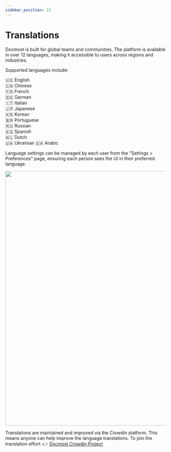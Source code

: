 ```yaml
---
sidebar_position: 12
---
```

# Translations

Docmost is built for global teams and communities. The platform is available in over 12 languages, making it accessible to users across regions and industries.

Supported languages include:

🇺🇸 English  
🇨🇳 Chinese  
🇫🇷 French  
🇩🇪 German  
🇮🇹 Italian  
🇯🇵 Japanese  
🇰🇷 Korean  
🇧🇷 Portuguese  
🇷🇺 Russian  
🇪🇸 Spanish  
🇳🇱 Dutch  
🇺🇦 Ukrainian
🇸🇦 Arabic

Language settings can be managed by each user from the "Settings > Preferences" page, ensuring each person sees the UI in their preferred language.

<p align="center">
<img src="/docs/img/user-preference.png" width="800"/>
</p>

Translations are maintained and improved via the Crowdin platform. This means anyone can help improve the language translations.
To join the translation effort:
👉 [Docmost Crowdin Project](https://crowdin.com/project/docmost)
